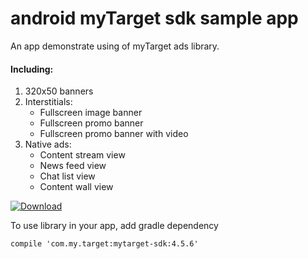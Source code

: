 # android myTarget sdk sample app
An app demonstrate using of myTarget ads library.

#### Including:
1. 320x50 banners
2. Interstitials:
    - Fullscreen image banner
    - Fullscreen promo banner
    - Fullscreen promo banner with video
3. Native ads:
    - Content stream view
    - News feed view
    - Chat list view
    - Content wall view

[ ![Download](https://api.bintray.com/packages/mytarget/maven/mytarget-sdk/images/download.svg) ](https://bintray.com/mytarget/maven/mytarget-sdk/_latestVersion)

To use library in your app, add gradle dependency
```
compile 'com.my.target:mytarget-sdk:4.5.6'
```
